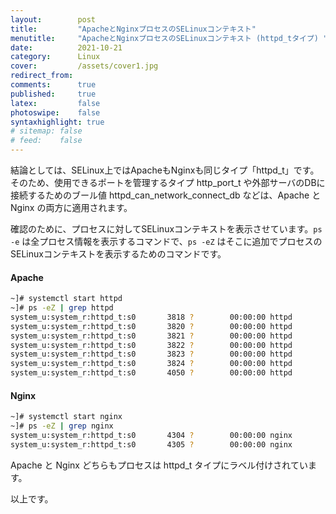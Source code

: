 ```yaml
---
layout:        post
title:         "ApacheとNginxプロセスのSELinuxコンテキスト"
menutitle:     "ApacheとNginxプロセスのSELinuxコンテキスト (httpd_tタイプ) "
date:          2021-10-21
category:      Linux
cover:         /assets/cover1.jpg
redirect_from:
comments:      true
published:     true
latex:         false
photoswipe:    false
syntaxhighlight: true
# sitemap: false
# feed:    false
---
```


結論としては、SELinux上ではApacheもNginxも同じタイプ「httpd_t」です。
そのため、使用できるポートを管理するタイプ http_port_t や外部サーバのDBに接続するためのブール値 httpd_can_network_connect_db などは、Apache と Nginx の両方に適用されます。

確認のために、プロセスに対してSELinuxコンテキストを表示させています。`ps -e` は全プロセス情報を表示するコマンドで、`ps -eZ` はそこに追加でプロセスのSELinuxコンテキストを表示するためのコマンドです。

#### Apache
```bash
~]# systemctl start httpd
~]# ps -eZ | grep httpd
system_u:system_r:httpd_t:s0       3818 ?        00:00:00 httpd
system_u:system_r:httpd_t:s0       3820 ?        00:00:00 httpd
system_u:system_r:httpd_t:s0       3821 ?        00:00:00 httpd
system_u:system_r:httpd_t:s0       3822 ?        00:00:00 httpd
system_u:system_r:httpd_t:s0       3823 ?        00:00:00 httpd
system_u:system_r:httpd_t:s0       3824 ?        00:00:00 httpd
system_u:system_r:httpd_t:s0       4050 ?        00:00:00 httpd
```

#### Nginx
```bash
~]# systemctl start nginx
~]# ps -eZ | grep nginx
system_u:system_r:httpd_t:s0       4304 ?        00:00:00 nginx
system_u:system_r:httpd_t:s0       4305 ?        00:00:00 nginx
```

Apache と Nginx どちらもプロセスは httpd_t タイプにラベル付けされています。

以上です。
